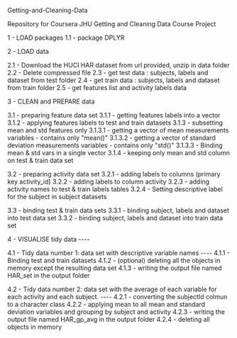 Getting-and-Cleaning-Data

Repository for Coursera JHU Getting and Cleaning Data Course Project

 1 - LOAD packages
1.1 - package DPLYR

 2 - LOAD data

2.1 - Download the HUCI HAR dataset from url provided, unzip in data folder
2.2 - Delete compressed file
2.3 - get test data : subjects, labels and dataset from test folder
2.4 - get train data : subjects, labels and dataset from train folder
2.5 - get features list and activity labels data

3 - CLEAN and PREPARE data

3.1 - preparing feature data set
3.1.1 - getting features labels into a vector
3.1.2 - applying features labels to test and train datasets
3.1.3 - subsetting mean and std features only
3.1.3.1 - getting a vector of mean measurements variables - contains only "mean()"
3.1.3.2 - getting a vector of standard deviation measurements variables - contains only "std()"
3.1.3.3 - Binding mean & std vars in a single vector
3.1.4 - keeping only mean and std column on test & train data set

3.2 - preparing activity data set
3.2.1 - adding labels to columns (primary key activity_id)
3.2.2 - adding labels to column activity
3.2.3 - adding activity names to test & train labels tables
3.2.4 - Setting descriptive label for the subject in subject datasets

3.3 - binding test & train data sets
3.3.1 - binding subject, labels and dataset into test data set
3.3.2 - binding subject, labels and dataset into train data set

4 - VISUALISE tidy data ----

4.1 - Tidy data number 1: data set with descriptive variable names ----
4.1.1 - Binding test and train datasets
4.1.2 - (optional) deleting all the objects in memory except the resulting data set
4.1.3 - writing the output file named HAR_set in the output folder

4.2 - Tidy data number 2: data set with the average of each variable for each activity and each subject. ----
4.2.1 - converting the subjectId colmun to a character class
4.2.2 - applying mean to all mean and standard deviation variables and grouping by subject and activity
4.2.3 - writing the output file named HAR_gp_avg in the output folder
4.2.4 - deleting all objects in memory

